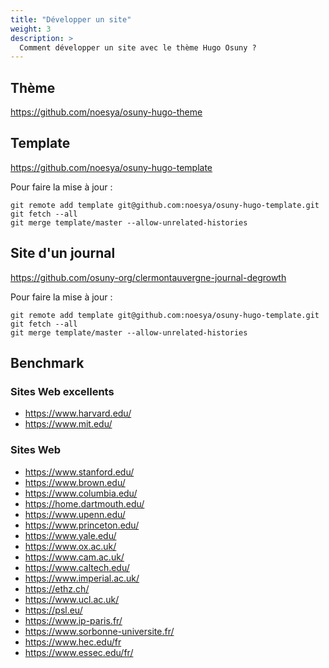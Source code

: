 ```yaml
---
title: "Développer un site"
weight: 3
description: >
  Comment développer un site avec le thème Hugo Osuny ?
---
```


## Thème

https://github.com/noesya/osuny-hugo-theme

## Template

https://github.com/noesya/osuny-hugo-template

Pour faire la mise à jour :

```
git remote add template git@github.com:noesya/osuny-hugo-template.git
git fetch --all
git merge template/master --allow-unrelated-histories
```

## Site d'un journal

https://github.com/osuny-org/clermontauvergne-journal-degrowth

Pour faire la mise à jour :

```
git remote add template git@github.com:noesya/osuny-hugo-template.git
git fetch --all
git merge template/master --allow-unrelated-histories
```

## Benchmark

### Sites Web excellents

- https://www.harvard.edu/
- https://www.mit.edu/

### Sites Web

- https://www.stanford.edu/
- https://www.brown.edu/
- https://www.columbia.edu/
- https://home.dartmouth.edu/
- https://www.upenn.edu/
- https://www.princeton.edu/
- https://www.yale.edu/
- https://www.ox.ac.uk/
- https://www.cam.ac.uk/
- https://www.caltech.edu/
- https://www.imperial.ac.uk/
- https://ethz.ch/
- https://www.ucl.ac.uk/
- https://psl.eu/
- https://www.ip-paris.fr/
- https://www.sorbonne-universite.fr/
- https://www.hec.edu/fr
- https://www.essec.edu/fr/
